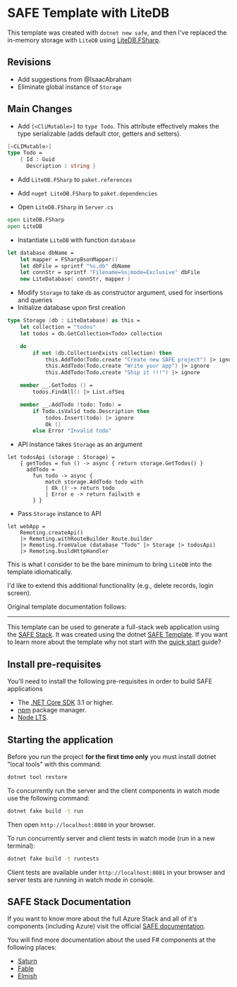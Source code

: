 # SAFE Template with LiteDB

This template was created with `dotnet new safe`, and then I've replaced the in-memory storage with `LiteDB` using [LiteDB.FSharp](https://github.com/Zaid-Ajaj/LiteDB.FSharp).

## Revisions

- Add suggestions from @IsaacAbraham
- Eliminate global instance of `Storage`

## Main Changes

- Add `[<CliMutable>]` to `type Todo`. This attribute effectively makes the type serializable (adds default ctor, getters and setters).

```fs
[<CLIMutable>]
type Todo =
    { Id : Guid
      Description : string }
```

- Add `LiteDB.FSharp` to `paket.references`
- Add `nuget LiteDB.FSharp` to `paket.dependencies`

- Open `LiteDB.FSharp` in `Server.cs`

```fs
open LiteDB.FSharp
open LiteDB
```

- Instantiate `LiteDB` with function `database`

```fs
let database dbName =
    let mapper = FSharpBsonMapper()
    let dbFile = sprintf "%s.db" dbName
    let connStr = sprintf "Filename=%s;mode=Exclusive" dbFile
    new LiteDatabase( connStr, mapper )
```

- Modify `Storage` to take `db` as constructor argument, used for insertions and queries
- Initialize database upon first creation

```fs
type Storage (db : LiteDatabase) as this =
    let collection = "todos"
    let todos = db.GetCollection<Todo> collection

    do 
        if not (db.CollectionExists collection) then
            this.AddTodo(Todo.create "Create new SAFE project") |> ignore
            this.AddTodo(Todo.create "Write your app") |> ignore
            this.AddTodo(Todo.create "Ship it !!!") |> ignore

    member __.GetTodos () =
        todos.FindAll() |> List.ofSeq

    member __.AddTodo (todo: Todo) =
        if Todo.isValid todo.Description then
            todos.Insert(todo) |> ignore
            Ok ()
        else Error "Invalid todo"
```

- API instance takes `Storage` as an argument
```
let todosApi (storage : Storage) =
    { getTodos = fun () -> async { return storage.GetTodos() }
      addTodo =
        fun todo -> async {
            match storage.AddTodo todo with
            | Ok () -> return todo
            | Error e -> return failwith e
        } }
```

- Pass `Storage` instance to API 
```
let webApp =
    Remoting.createApi()
    |> Remoting.withRouteBuilder Route.builder
    |> Remoting.fromValue (database "Todo" |> Storage |> todosApi)
    |> Remoting.buildHttpHandler
```
    
This is what I consider to be the bare minimum to bring `LiteDB` into the template idiomatically.

I'd like to extend this additional functionality (e.g., delete records, login screen). 

Original template documentation follows:

----
This template can be used to generate a full-stack web application using the [SAFE Stack](https://safe-stack.github.io/). It was created using the dotnet [SAFE Template](https://safe-stack.github.io/docs/template-overview/). If you want to learn more about the template why not start with the [quick start](https://safe-stack.github.io/docs/quickstart/) guide?

## Install pre-requisites
You'll need to install the following pre-requisites in order to build SAFE applications

* The [.NET Core SDK](https://www.microsoft.com/net/download) 3.1 or higher.
* [npm](https://nodejs.org/en/download/) package manager.
* [Node LTS](https://nodejs.org/en/download/).

## Starting the application
Before you run the project **for the first time only** you must install dotnet "local tools" with this command:

```bash
dotnet tool restore
```

To concurrently run the server and the client components in watch mode use the following command:

```bash
dotnet fake build -t run
```

Then open `http://localhost:8080` in your browser.

To run concurrently server and client tests in watch mode (run in a new terminal):

```bash
dotnet fake build -t runtests
```

Client tests are available under `http://localhost:8081` in your browser and server tests are running in watch mode in console.

## SAFE Stack Documentation
If you want to know more about the full Azure Stack and all of it's components (including Azure) visit the official [SAFE documentation](https://safe-stack.github.io/docs/).

You will find more documentation about the used F# components at the following places:

* [Saturn](https://saturnframework.org/docs/)
* [Fable](https://fable.io/docs/)
* [Elmish](https://elmish.github.io/elmish/)
